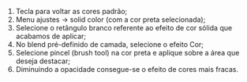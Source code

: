 
1)	Tecla <D> para voltar as cores padrão;
2)	Menu ajustes -> solid color  (com a cor preta selecionada);
3)	Selecione o retângulo branco referente ao efeito de cor sólida que acabamos de aplicar;
4)	No blend pré-definido de camada, selecione o efeito Cor;
5)	Selecione pincel (brush tool) na cor preta e aplique sobre a área que deseja destacar;
6)	Diminuindo a opacidade consegue-se o efeito de cores mais fracas.
